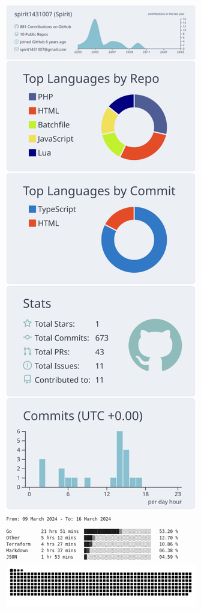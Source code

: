 [![](https://raw.githubusercontent.com/spirit1431007/spirit1431007/master/profile-summary-card-output/nord_bright/0-profile-details.svg)](https://git.io/spiritx)
[![](https://raw.githubusercontent.com/spirit1431007/spirit1431007/master/profile-summary-card-output/nord_bright/1-repos-per-language.svg)](https://git.io/spiritx) [![](https://raw.githubusercontent.com/spirit1431007/spirit1431007/master/profile-summary-card-output/nord_bright/2-most-commit-language.svg)](https://git.io/spiritx)
[![](https://raw.githubusercontent.com/spirit1431007/spirit1431007/master/profile-summary-card-output/nord_bright/3-stats.svg)](https://git.io/spiritx) [![](https://raw.githubusercontent.com/spirit1431007/spirit1431007/master/profile-summary-card-output/nord_bright/4-productive-time.svg)](https://git.io/spiritx)

<!--START_SECTION:waka-->

```txt
From: 09 March 2024 - To: 16 March 2024

Go           21 hrs 51 mins  █████████████▒░░░░░░░░░░░   53.20 %
Other        5 hrs 12 mins   ███▒░░░░░░░░░░░░░░░░░░░░░   12.70 %
Terraform    4 hrs 27 mins   ██▓░░░░░░░░░░░░░░░░░░░░░░   10.86 %
Markdown     2 hrs 37 mins   █▓░░░░░░░░░░░░░░░░░░░░░░░   06.38 %
JSON         1 hr 53 mins    █░░░░░░░░░░░░░░░░░░░░░░░░   04.59 %
```

<!--END_SECTION:waka-->

![contribution](https://github.com/spirit1431007/spirit1431007/blob/output/github-contribution-grid-snake.svg)
